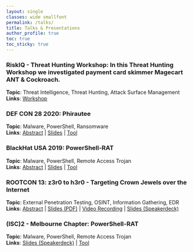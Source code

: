 ```yaml
---
layout: single
classes: wide smallfont
permalink: /talks/
title: Talks & Presentations
author_profile: true
toc: true
toc_sticky: true
---
```


### **RiskIQ - Threat Hunting Workshop**: In this Threat Hunting Workshop we investigated payment card skimmer Magecart ANT & Cockroach.
**Topic**: Threat Intelligence, Threat Hunting, Attack Surface Management <BR>
**Links**: [Workshop](https://www.youtube.com/watch?v=XAvoKSlKaGs)

### **DEF CON 28 2020**: Phirautee
**Topic**: Malware, PowerShell, Ransomware <BR>
**Links**: [Abstract](https://defcon.org/html/defcon-safemode/dc-safemode-demolabs.html#Phirautee) | [Slides](https://media.defcon.org/DEF%20CON%2028/DEF%20CON%20Safe%20Mode%20demo%20labs/DEF%20CON%20Safe%20Mode%20Demo%20Labs%20-%20Viral%20Maniar%20-%20Phirautee.pdf) | [Tool](https://github.com/Viralmaniar/Phirautee)

### **BlackHat USA 2019**: PowerShell-RAT 
**Topic**: Malware, PowerShell, Remote Access Trojan <BR>
**Links**: [Abstract](https://www.blackhat.com/us-19/presenters/Viral-Maniar.html) | [Slides](https://speakerdeck.com/viralmaniar/powershell-rat-blackhat-usa-2019) | [Tool](https://github.com/Viralmaniar/Powershell-RAT)

### **ROOTCON 13**: z3r0 to h3r0 - Targeting Crown Jewels over the Internet  
**Topic**: External Penetration Testing, OSINT, Information Gathering, EDR <BR>
**Links**: [Abstract](https://www.rootcon.org/html/archives/rc13#z3r0_to_h3r0) | [Slides (PDF)](https://media.rootcon.org/ROOTCON%2013/Talks/z3r0%20to%20h3r0%20-%20Targeting%20Crown%20Jewels%20over%20the%20Internet.pdf) | [Video Recording](https://www.youtube.com/watch?v=qCJFUcF38NM) | [Slides (Speakerdeck)](https://speakerdeck.com/viralmaniar/z3r0-to-h3r0-targeting-crown-jewels-over-the-internet)
  
### **(ISC)2 - Melbourne Chapter**: PowerShell-RAT
**Topic**: Malware, PowerShell, Remote Access Trojan <BR> 
**Links**: [Slides (Speakerdeck)](https://speakerdeck.com/viralmaniar/powershell-rat-isc-2-melbourne-chapter-16th-sep-19-meeting-information-security) | [Tool](https://github.com/Viralmaniar/Powershell-RAT)
